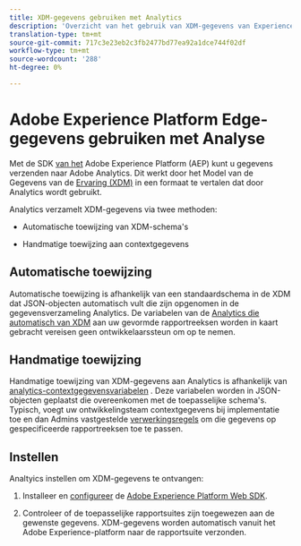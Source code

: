 ```yaml
---
title: XDM-gegevens gebruiken met Analytics
description: 'Overzicht van het gebruik van XDM-gegevens van Experience Platform in Adobe Analytics '
translation-type: tm+mt
source-git-commit: 717c3e23eb2c3fb2477bd77ea92a1dce744f02df
workflow-type: tm+mt
source-wordcount: '288'
ht-degree: 0%

---
```



# Adobe Experience Platform Edge-gegevens gebruiken met Analyse


Met de SDK [van het](https://docs.adobe.com/content/help/en/launch/using/extensions-ref/adobe-extension/aep-extension/overview.html) Adobe Experience Platform (AEP) kunt u gegevens verzenden naar Adobe Analytics. Dit werkt door het Model van de Gegevens van de [Ervaring (XDM)](https://docs.adobe.com/content/help/en/experience-platform/xdm/home.html) in een formaat te vertalen dat door Analytics wordt gebruikt.

Analytics verzamelt XDM-gegevens via twee methoden:

* Automatische toewijzing van XDM-schema&#39;s

* Handmatige toewijzing aan contextgegevens

## Automatische toewijzing

Automatische toewijzing is afhankelijk van een standaardschema [](https://docs.adobe.com/content/help/en/experience-platform/xdm/schema/composition.html) in de XDM dat JSON-objecten automatisch vult die zijn opgenomen in de gegevensverzameling Analytics. De variabelen van de [Analytics die automatisch van XDM](https://git.corp.adobe.com/analytics-data-collection/anedge/blob/master/XDM_Translator.md) aan uw gevormde rapportreeksen worden in kaart gebracht vereisen geen ontwikkelaarssteun om op te nemen.

## Handmatige toewijzing

Handmatige toewijzing van XDM-gegevens aan Analytics is afhankelijk van [analytics-contextgegevensvariabelen](https://docs.adobe.com/content/help/en/analytics/implementation/vars/page-vars/contextdata.html) . Deze variabelen worden in JSON-objecten geplaatst die overeenkomen met de toepasselijke schema&#39;s. Typisch, voegt uw ontwikkelingsteam contextgegevens bij implementatie toe en dan Admins vastgestelde [verwerkingsregels](https://docs.adobe.com/content/help/en/analytics/admin/admin-tools/processing-rules/processing-rules-configuration/t-processing-rules.html) om die gegevens op gespecificeerde rapportreeksen toe te passen.


## Instellen

Analtyics instellen om XDM-gegevens te ontvangen:

1. Installeer en [configureer](https://docs.adobe.com/content/help/en/experience-platform/edge/fundamentals/configuring-the-sdk.html) de [Adobe Experience Platform Web SDK](https://docs.adobe.com/content/help/en/experience-platform/edge/fundamentals/installing-the-sdk.html).

2. Controleer of de toepasselijke rapportsuites zijn toegewezen aan de gewenste gegevens. XDM-gegevens worden automatisch vanuit het Adobe Experience-platform naar de rapportsuite verzonden.

